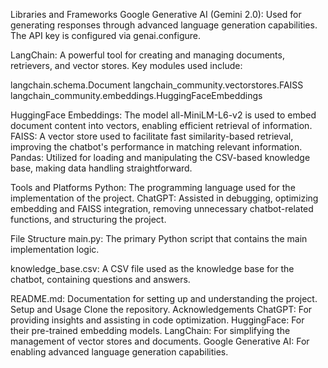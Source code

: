 Libraries and Frameworks
Google Generative AI (Gemini 2.0): Used for generating responses through advanced language generation capabilities. The API key is configured via genai.configure.

LangChain: A powerful tool for creating and managing documents, retrievers, and vector stores. Key modules used include:

langchain.schema.Document
langchain_community.vectorstores.FAISS
langchain_community.embeddings.HuggingFaceEmbeddings

HuggingFace Embeddings: The model all-MiniLM-L6-v2 is used to embed document content into vectors, enabling efficient retrieval of information.
FAISS: A vector store used to facilitate fast similarity-based retrieval, improving the chatbot's performance in matching relevant information.
Pandas: Utilized for loading and manipulating the CSV-based knowledge base, making data handling straightforward.

Tools and Platforms
Python: The programming language used for the implementation of the project.
ChatGPT: Assisted in debugging, optimizing embedding and FAISS integration, removing unnecessary chatbot-related functions, and structuring the project.

File Structure
main.py: The primary Python script that contains the main implementation logic.

knowledge_base.csv: A CSV file used as the knowledge base for the chatbot, containing questions and answers.

README.md: Documentation for setting up and understanding the project.
Setup and Usage
Clone the repository.
Acknowledgements
ChatGPT: For providing insights and assisting in code optimization.
HuggingFace: For their pre-trained embedding models.
LangChain: For simplifying the management of vector stores and documents.
Google Generative AI: For enabling advanced language generation capabilities.
